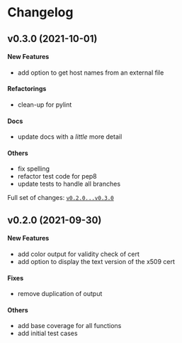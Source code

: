 # Changelog

## v0.3.0 (2021-10-01)

#### New Features

* add option to get host names from an external file
#### Refactorings

* clean-up for pylint
#### Docs

* update docs with a _little_ more detail
#### Others

* fix spelling
* refactor test code for pep8
* update tests to handle all branches

Full set of changes: [`v0.2.0...v0.3.0`](https://git.admin.franklin.edu/tins/checkcert/compare/v0.2.0...v0.3.0)

## v0.2.0 (2021-09-30)

#### New Features

* add color output for validity check of cert
* add option to display the text version of the x509 cert
#### Fixes

* remove duplication of output
#### Others

* add base coverage for all functions
* add initial test cases
